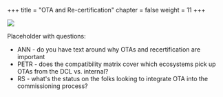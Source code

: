 +++
title = "OTA and Re-certification"
chapter = false
weight = 11
+++

![](../imgs/ota_recert.png)

Placeholder with questions:
- ANN - do you have text around why OTAs and recertification are important
- PETR - does the compatibility matrix cover which ecosystems pick up OTAs from the DCL vs. internal?
- RS - what's the status on the folks looking to integrate OTA into the commissioning process?